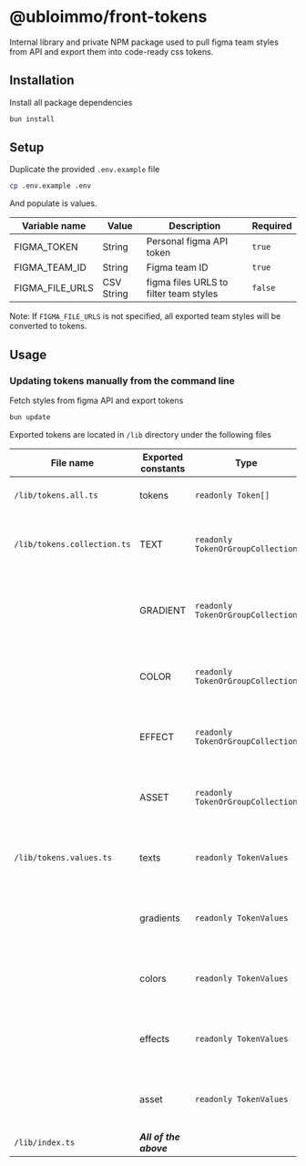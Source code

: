 # @ubloimmo/front-tokens

Internal library and private NPM package used to pull figma team styles from API and export them into code-ready css tokens.

## Installation

Install all package dependencies

```bash
bun install
```

## Setup

Duplicate the provided ``.env.example`` file

```bash
cp .env.example .env
```

And populate is values.

| Variable name   | Value      | Description                            | Required |
|-----------------|------------|----------------------------------------|----------|
| FIGMA_TOKEN     | String     | Personal figma API token               | `true`   |
| FIGMA_TEAM_ID   | String     | Figma team ID                          | `true`   |
| FIGMA_FILE_URLS | CSV String | figma files URLS to filter team styles | `false`  |

Note: If `FIGMA_FILE_URLS` is not specified, all exported team styles will be converted to tokens.

## Usage

### Updating tokens manually from the command line

Fetch styles from figma API and export tokens

```bash
bun update
```

Exported tokens are located in ``/lib`` directory under the following files

| File name                   | Exported constants     | Type                              | Description                                       |
|-----------------------------|------------------------|-----------------------------------|---------------------------------------------------|
| `/lib/tokens.all.ts`        | tokens                 | `readonly Token[]`                | Array of all exported tokens                      |
| `/lib/tokens.collection.ts` | TEXT                   | `readonly TokenOrGroupCollection` | Hierarchy of all text tokens and token groups     |
|                             | GRADIENT               | `readonly TokenOrGroupCollection` | Hierarchy of all gradient tokens and token groups |
|                             | COLOR                  | `readonly TokenOrGroupCollection` | Hierarchy of all color tokens and token groups    |
|                             | EFFECT                 | `readonly TokenOrGroupCollection` | Hierarchy of all effect tokens and token groups   |
|                             | ASSET                  | `readonly TokenOrGroupCollection` | Hierarchy of all asset tokens and token groups    |
| `/lib/tokens.values.ts`     | texts                  | `readonly TokenValues`            | Nested object containing all text tokens.         |
|                             | gradients              | `readonly TokenValues`            | Nested object containing all gradient tokens.     |
|                             | colors                 | `readonly TokenValues`            | Nested object containing all color tokens.        |
|                             | effects                | `readonly TokenValues`            | Nested object containing all effect tokens.       |
|                             | asset                  | `readonly TokenValues`            | Nested object containing all asset tokens.        |
| `/lib/index.ts`             | ***All of the above*** |                                   |                                                   |
